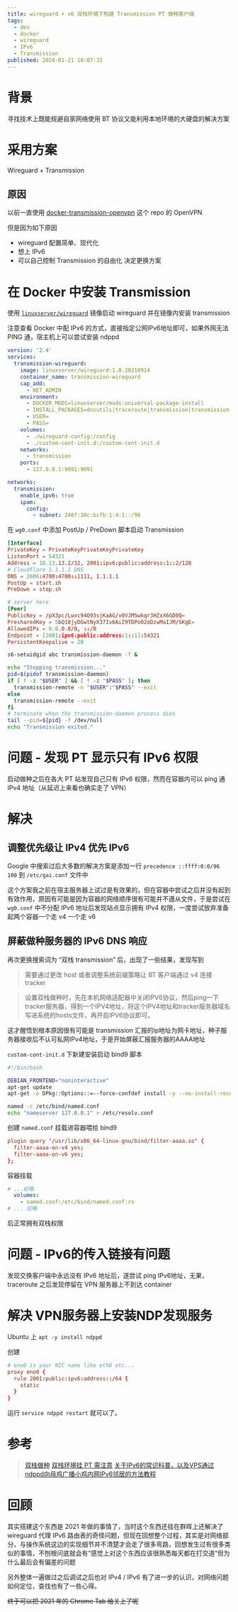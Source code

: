 ```yaml
---
title: wireguard + v6 双栈环境下构建 Transmission PT 做种客户端
tags:
  - dev
  - docker
  - wireguard
  - IPv6
  - Transmission
published: 2024-01-21 10:07:32
---
```


# 背景

寻找技术上既能规避自家网络使用 BT 协议又能利用本地环境的大硬盘的解决方案

# 采用方案

Wireguard + Transmission

<!-- more -->

## 原因

以前一直使用 [docker-transmission-openvpn](https://github.com/haugene/docker-transmission-openvpn) 这个 repo 的 OpenVPN

但是因为如下原因
- wireguard 配置简单、现代化
- 想上 IPv6
- 可以自己控制 Transmission 的自由化
决定更换方案

# 在 Docker 中安装 Transmission

使用 [`linuxserver/wireguard`](https://hub.docker.com/r/linuxserver/wireguard)  镜像启动 wireguard 并在镜像内安装 transmission

注意查看 Docker 中配 IPv6 的方式，直接指定公网IPv6地址即可，如果外网无法 PING 通，宿主机上可以尝试安装 ndppd

```yaml:docker-compose.yml
version: '2.4'
services:
  transmission-wireguard:
    image: linuxserver/wireguard:1.0.20210914
    container_name: transmission-wireguard
    cap_add:
      - NET_ADMIN
    environment:
      - DOCKER_MODS=linuxserver/mods:universal-package-install
      - INSTALL_PACKAGES=dnsutils|traceroute|transmission|transmission-daemon|transmission-cli
      - USER=
      - PASS=
    volumes:
      - ./wireguard-config:/config
      - ./custom-cont-init.d:/custom-cont-init.d
    networks:
      - transmission
    ports:
      - 127.0.0.1:9091:9091

networks:
  transmission:
    enable_ipv6: true
    ipam:
      config:
        - subnet: 240f:10c:bcfb:1:4:1::/96
```

在 `wg0.conf` 中添加 PostUp / PreDown 脚本启动 Transmission

```ini:wg0.conf
[Interface]
PrivateKey = PrivateKeyPrivateKeyPrivateKey
ListenPort = 54321
Address = 10.13.13.2/32, 2001:ipv6:public:address:1::2/128
# Cloudflare 1.1.1.1 DNS
DNS = 2606:4700:4700::1111, 1.1.1.1
PostUp = start.sh
PreDown = stop.sh

# server here
[Peer]
PublicKey = /pX3pc/Lwxc94O93sjKaAG/v0VJM5wkqr3HZxX6GD0Q=
PresharedKey = 5bQ18jyDGwtNyX37Iv6AiI9TDPo02oDzwMaIJM/SKgE=
AllowedIPs = 0.0.0.0/0, ::/0
Endpoint = [2001:ipv6:public:address:1::1]:54321
PersistentKeepalive = 20
```

```bash:start.sh
s6-setuidgid abc transmission-daemon -f &
```

```bash:stop.sh
echo "Stopping transmission..."
pid=$(pidof transmission-daemon)
if [ ! -z "$USER" ] && [ ! -z "$PASS" ]; then
  transmission-remote -n "$USER":"$PASS" --exit
else
  transmission-remote --exit
fi
# terminate when the transmission-daemon process dies
tail --pid=${pid} -f /dev/null
echo "Transmission exited."
```

# 问题 - 发现 PT 显示只有 IPv6 权限

启动做种之后在各大 PT 站发现自己只有 IPv6 权限，然而在容器内可以 ping 通 IPv4 地址（从延迟上来看也确实走了 VPN）

# 解决

## 调整优先级让 IPv4 优先 IPv6

Google 中搜索过后大多数的解决方案是添加一行 `precedence ::ffff:0:0/96 100` 到 `/etc/gai.conf` 文件中

这个方案我之前在宿主服务器上试过是有效果的，但在容器中尝试之后并没有起到有效作用，原因有可能是因为容器的网络顺序很有可能并不遵从文件，于是尝试在 `wg0.conf` 中不分配 IPv6 地址后发现站点显示拥有 IPv4 权限，一度尝试放弃准备起两个容器一个走 v4 一个走 v6

## 屏蔽做种服务器的 IPv6 DNS 响应

再次更换搜索词为 “双栈 transmission” 后，出现了一些结果，发现写到

> 需要通过更改 host 或者调整系统前缀策略让 BT 客户端通过 v4 连接 tracker


> 设置双栈做种时，先在本机网络适配器中关闭IPV6协议，然后ping一下tracker服务器，得到一个IPV4地址，将这个IPV4地址和tracker服务器域名写进系统的hosts文件，再开启IPV6协议即可。


这才醒悟到根本原因很有可能是 transmission 汇报的ip地址为网卡地址，种子服务器接收后不认可私网IPv4地址，于是开始屏蔽汇报服务器的AAAA地址

`custom-cont-init.d` 下新建安装启动 bind9 脚本
```bash:start-bind9.sh
#!/bin/bash

DEBIAN_FRONTEND="noninteractive"
apt-get update
apt-get -o DPkg::Options::=--force-confdef install -y --no-install-recommends bind9 bind9-libs bind9-utils

named -c /etc/bind/named.conf
echo "nameserver 127.0.0.1" > /etc/resolv.conf

```

创建 `named.conf` 挂载进容器喂给 bind9

```ini:named.conf
plugin query "/usr/lib/x86_64-linux-gnu/bind/filter-aaaa.so" {
  filter-aaaa-on-v4 yes;
  filter-aaaa-on-v6 yes;
};
```

容器挂载

```yaml:docker-compose.yml
# ...前略
  volumes:
    - named.conf:/etc/bind/named.conf:ro
# ... 后略
```

后正常拥有双栈权限

# 问题 - IPv6的传入链接有问题

发现交换客户端中永远没有 IPv6 地址后，遂尝试 ping IPv6地址，无果，traceroute 之后发现停留在 VPN 服务器上不到达 container

# 解决 VPN服务器上安装NDP发现服务

Ubuntu 上 `apt -y install ndppd`

创建

```ini:/etc/ndppd.conf
# eno0 is your NIC name like eth0 etc...
proxy eno0 {
  rule 2001:public:ipv6:address::/64 {
    static
  }
}
```

运行 `service ndppd restart` 就可以了。


# 参考

> [双栈做种](https://blog.lfalive.top/2021/06/17/PT/#%E5%8F%8C%E6%A0%88%E5%81%9A%E7%A7%8D)
> [双栈环境挂 PT 需注意](https://www.v2ex.com/t/497336)
> [关于IPv6的常识科普，以及VPS通过ndppd向母鸡广播小鸡内网IPv6邻居的方法教程](https://www.nodeseek.com/post-9473-1)

# 回顾

其实搭建这个东西是 2021 年做的事情了，当时这个东西还挂在群晖上还解决了 wireguard 代理 IPv6 路由表的奇怪问题，但现在回想整个过程，其实是对网络部分，与操作系统这边的实现细节并不清楚才会走了很多弯路，回想发生过有很多类似的事情，不刨根问底就会有“感觉上对这个东西应该很熟悉每天都在打交道”但为什么最后会有偏差的问题

另外整体一遍做过之后调试之后也对 IPv4 / IPv6 有了进一步的认识，对网络问题如何定位，查找也有了一些心得。

~~终于可以把 2021 年的 Chrome Tab 给关上了呢~~
